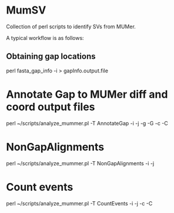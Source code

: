 # MumSV

Collection of perl scripts to identify SVs from MUMer. 

A typical workflow is as follows:

## Obtaining gap locations
perl fasta_gap_info -i <genome fasta file> > gapInfo.output.file

# Annotate Gap to MUMer diff and coord output files
perl ~/scripts/analyze_mummer.pl -T AnnotateGap -i <diff file> -j <coord file> -g <reference genome gapInfo> -G <query genome gapInfo> -c <Chromosome name correspondance table for refernece> -C <Chromosome name correspondance table for query>

# NonGapAlignments
perl ~/scripts/analyze_mummer.pl -T NonGapAlignments -i <Gap annotated diff file> -j <Gap annotated coord file>
  
# Count events
perl ~/scripts/analyze_mummer.pl -T CountEvents -i <nonGap diff files> -j <nonGap coord files> -c <Chromosome name correspondance table for refernece> -C <Chromosome name correspondance table for query> 
